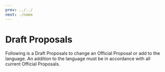 ```yaml
---
prev: ../../
next: ./name
---
```


# Draft Proposals

Following is a Draft Proposals to change an Official Proposal or add to the language. An addition to the language must be in accordance with all current Official Proposals.

